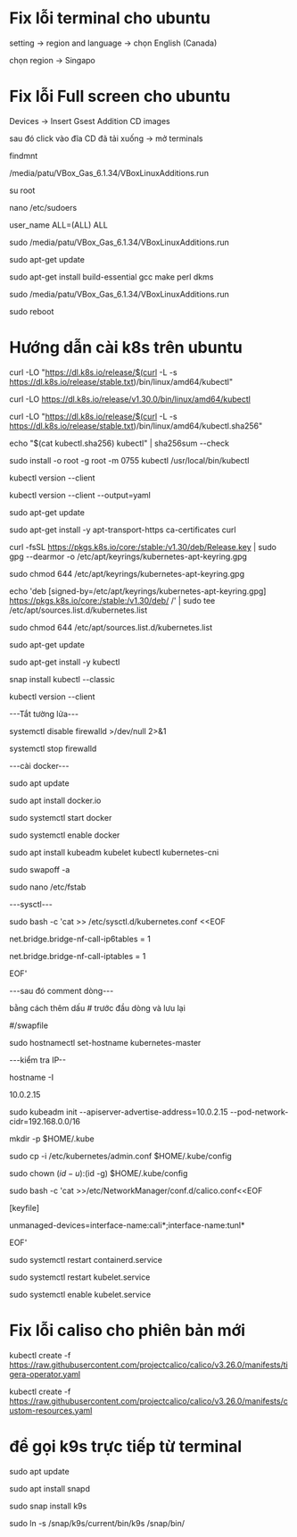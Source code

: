 # Fix lỗi terminal cho ubuntu
setting -> region and language -> chọn English (Canada)

chọn region -> Singapo
# Fix lỗi Full screen cho ubuntu
Devices -> Insert Gsest Addition CD images

sau đó click vào đĩa CD đã tải xuống -> mở terminals

findmnt

/media/patu/VBox_Gas_6.1.34/VBoxLinuxAdditions.run

su root 

nano /etc/sudoers

user_name ALL=(ALL)  ALL

sudo /media/patu/VBox_Gas_6.1.34/VBoxLinuxAdditions.run

sudo apt-get update

sudo apt-get install build-essential gcc make perl dkms

sudo /media/patu/VBox_Gas_6.1.34/VBoxLinuxAdditions.run

sudo reboot
# Hướng dẫn cài k8s trên ubuntu

 curl -LO "https://dl.k8s.io/release/$(curl -L -s https://dl.k8s.io/release/stable.txt)/bin/linux/amd64/kubectl"
 
 curl -LO https://dl.k8s.io/release/v1.30.0/bin/linux/amd64/kubectl
 
 curl -LO "https://dl.k8s.io/release/$(curl -L -s https://dl.k8s.io/release/stable.txt)/bin/linux/amd64/kubectl.sha256"
 
 echo "$(cat kubectl.sha256)  kubectl" | sha256sum --check
 
 sudo install -o root -g root -m 0755 kubectl /usr/local/bin/kubectl
 
 kubectl version --client
 
 kubectl version --client --output=yaml
 
 sudo apt-get update
 
 sudo apt-get install -y apt-transport-https ca-certificates curl
 
 curl -fsSL https://pkgs.k8s.io/core:/stable:/v1.30/deb/Release.key | sudo gpg --dearmor -o /etc/apt/keyrings/kubernetes-apt-keyring.gpg
 
 sudo chmod 644 /etc/apt/keyrings/kubernetes-apt-keyring.gpg
 
 echo 'deb [signed-by=/etc/apt/keyrings/kubernetes-apt-keyring.gpg] https://pkgs.k8s.io/core:/stable:/v1.30/deb/ /' | sudo tee /etc/apt/sources.list.d/kubernetes.list
 
 sudo chmod 644 /etc/apt/sources.list.d/kubernetes.list
 
 sudo apt-get update
 
 sudo apt-get install -y kubectl
 
 snap install kubectl --classic
 
 kubectl version --client
 
 ---Tắt tường lửa---
 
 systemctl disable firewalld >/dev/null 2>&1
 
 systemctl stop firewalld
 
 ---cài docker---
 
 sudo apt update
 
 sudo apt install docker.io
 
 sudo systemctl start docker
 
 sudo systemctl enable docker
 
 sudo apt install kubeadm kubelet kubectl kubernetes-cni
 
 sudo swapoff -a
 
 sudo nano /etc/fstab
 
 ---sysctl---
 
 sudo bash -c 'cat >> /etc/sysctl.d/kubernetes.conf <<EOF
 
 net.bridge.bridge-nf-call-ip6tables = 1
 
 net.bridge.bridge-nf-call-iptables = 1
 
 EOF'

 ---sau đó comment dòng---
 
 bằng cách thêm dấu # trước đầu dòng và lưu lại
 
 #/swapfile
 
 sudo hostnamectl set-hostname kubernetes-master
 
 ---kiểm tra IP--
 
 hostname -I
 
 10.0.2.15
 
 sudo kubeadm init --apiserver-advertise-address=10.0.2.15 --pod-network-cidr=192.168.0.0/16
 
 mkdir -p $HOME/.kube
 
 sudo cp -i /etc/kubernetes/admin.conf $HOME/.kube/config
 
 sudo chown $(id -u):$(id -g) $HOME/.kube/config
 
 sudo bash -c 'cat >>/etc/NetworkManager/conf.d/calico.conf<<EOF
 
[keyfile]

unmanaged-devices=interface-name:cali*;interface-name:tunl*

EOF'

sudo systemctl restart containerd.service

sudo systemctl restart kubelet.service

sudo systemctl enable kubelet.service

# Fix lỗi caliso cho phiên bản mới

kubectl create -f https://raw.githubusercontent.com/projectcalico/calico/v3.26.0/manifests/tigera-operator.yaml

kubectl create -f https://raw.githubusercontent.com/projectcalico/calico/v3.26.0/manifests/custom-resources.yaml

# để gọi k9s trực tiếp từ terminal

sudo apt update

sudo apt install snapd

sudo snap install k9s

sudo ln -s /snap/k9s/current/bin/k9s /snap/bin/
